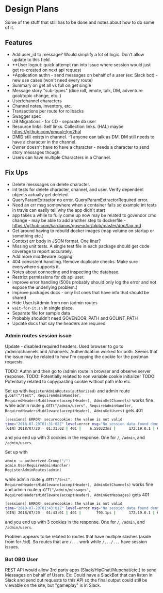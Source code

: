 # Design Plans

Some of the stuff that still has to be done and notes about how to do some of it.

## Features

- Add user_id to message? Would simplify a lot of logic. Don't allow update to this field.
- **User logout: quick attempt ran into issue where session would just get re-created on next api request
- *Application authn - send messages on behalf of a user (ex: Slack bot) - new use cases (won't need every route)
- Summary on get all vs full on get single
- Message story "sub-types" (dice roll, emote, talk, DM, adventure goal/topic change, etc..)
- User/channel characters
- Channel notes, inventory, etc.
- Transactions per route for rollbacks
- Swagger spec
- DB Migrations - for CD - separate db user
- Resource links: Self links. Collection links. (HAL) maybe https://github.com/pmoule/go2hal
- DMID still exists in channel. -1 anyone can talk as DM. DM still needs to have a character in the channel.
- Owner doesn't have to have a character - needs a character to send story messages though.
- Users can have multiple Characters in a Channel.

## Fix Ups

- Delete messsages on delete character.
- Int tests for delete character, channel, and user. Verify dependent objects actually get deleted.
- QueryParamExtractor no error. QueryParamExtractorRequired error.
- Need an err msg somewhere when a container fails so example int tests in travis can easily tell why the app didn't start
- app takes a while to fully come up now may be related to govendor cmd change - may be able to add another step to dockerfile - https://github.com/kardianos/govendor/blob/master/doc/faq.md
- Get around having to rebuild docker images (map volume on startup or something etc.)
- Context err body in JSON format. One liner?
- Missing unit tests. A single test file in each package should get code coverage to report accurately.
- Add more middleware logging
- 404 consistent handling. Remove duplicate checks. Make sure everywhere supports it.
- Notes about connecting and inspecting the database.
- Restrict permissions for db api user.
- Improve error handling (500s probably should only log the error and not expose the underlying problem.)
- Improve packages docs - only list ones that have info that should be shared
- Hide User.IsAdmin from non /admin routes
- `wait-for-it.sh` in single place.
- Separate file for sample data
- Probably shouldn't need GOVENDOR_PATH and GOLINT_PATH
- Update docs that say the headers are required

### Admin routes session issue

Update - disabled required headers. Used browser to go to /admin/channels and /channels. Authentication worked
for both. Seems that the issue may be related to how I'm copying the cookie for the postman requests.

TODO: Authn and then go to /admin route in browser and observe server response.
TODO: Potentially related to non variable cookie initializer
TODO: Potentially related to copy/pasting cookie without path info etc.

Set up with `RegisterAdminRoutes(authorized)`
and admin route `g.GET("/test", RequireAdminHandler, RequiredHeadersMiddleware(acceptHeader), AdminGetChannels)` works fine
while admin route `g.GET("/admin/users", RequireAdminHandler, RequiredHeadersMiddleware(acceptHeader), AdminGetUsers)` gets 401

```bash
[sessions] ERROR! securecookie: the value is not valid
time="2018-07-20T01:31:02Z" level=error msg="No session data found denying access."
[GIN] 2018/07/20 - 01:31:02 | 401 |    6.550323ms |      172.19.0.1 | GET      /admin/users
```

and you end up with 3 cookies in the response. One for `/`, `/admin`, and `/admin/users`.

Set up with

```go
admin := authorized.Group("/")
admin.Use(RequireAdminHandler)
RegisterAdminRoutes(admin)
```

while admin route `g.GET("/test", RequiredHeadersMiddleware(acceptHeader), AdminGetChannels)` works fine
and admin route `g.GET("/admin/messages", RequiredHeadersMiddleware(acceptHeader), AdminGetMessages)` gets 401

```bash
[sessions] ERROR! securecookie: the value is not valid
time="2018-07-20T01:43:01Z" level=error msg="No session data found denying access."
[GIN] 2018/07/20 - 01:43:01 | 401 |       790.1µs |      172.19.0.1 | GET      /admin/users
```

and you end up with 3 cookies in the response. One for `/`, `/admin`, and `/admin/users`.

Problem appears to be related to routes that have multiple slashes (aside from for /:id). So routes that are
`/...` work while `/.../...` have session issues.

### Bot OBO User

REST API would allow 3rd party apps (Slack/HipChat/Mupchat/etc.) to send Messages on behalf of Users.
Ex: Could have a SlackBot that can listen in Slack and send out requests to this API so
the final output could still be viewable on the site, but "gameplay" is in Slack.